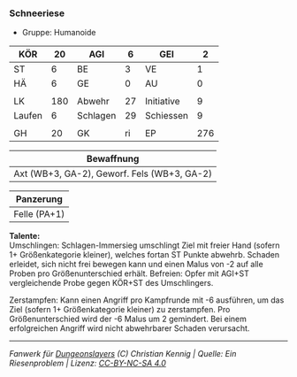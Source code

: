 ### Schneeriese  
- Gruppe: Humanoide  

| KÖR | 20 | AGI | 6 | GEI | 2 |
| --- | --- | --- | --- | --- | --- |
| ST | 6 | BE | 3 | VE | 1 |
| HÄ | 6 | GE | 0 | AU | 0 |
|  |  |  |  |  |  |
| LK | 180 | Abwehr | 27 | Initiative | 9 |
| Laufen | 6 | Schlagen | 29 | Schiessen | 9 |
|  |  |  |  |  |  |
| GH | 20 | GK | ri | EP | 276 |


| Bewaffnung |
| --- |
| Axt (WB+3, GA-2), Geworf. Fels (WB+3, GA-2) |


| Panzerung |
| --- |
| Felle (PA+1) |


**Talente:**  
Umschlingen: Schlagen-Immersieg umschlingt Ziel mit freier Hand (sofern 1+ Größenkategorie kleiner), welches fortan ST Punkte abwehrb. Schaden erleidet, sich nicht frei bewegen kann und einen Malus von -2 auf alle Proben pro Größenunterschied erhält. Befreien: Opfer mit AGI+ST vergleichende Probe gegen KÖR+ST des Umschlingers.

Zerstampfen: Kann einen Angriff pro Kampfrunde mit -6 ausführen, um das Ziel (sofern 1+ Größenkategorie kleiner) zu zerstampfen. Pro Größenunterschied wird der -6 Malus um 2 gemindert. Bei einem erfolgreichen Angriff wird nicht abwehrbarer Schaden verursacht.





___
*Fanwerk für [Dungeonslayers](https://www.dungeonslayers.net/) (C) Christian Kennig | Quelle: Ein Riesenproblem | Lizenz: [CC-BY-NC-SA 4.0](https://creativecommons.org/licenses/by-nc-sa/4.0/deed.de)*